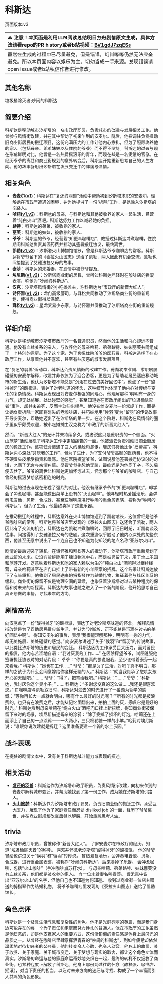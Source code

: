 # 科斯达
页面版本:v3
 

| :warning: 注意！本页面是利用LLM阅读总结明日方舟剧情原文生成，具体方法请看repo的PR history或者b站视频：[BV1gdJ7zqESe](https://www.bilibili.com/video/BV1gdJ7zqESe/)         |
|:----------------------------|
| 虽然在生成的过程中已尽量避免，但是错误，幻觉等等仍然无法完全避免。所以本页面内容以娱乐为主，切勿当成一手来源。发现错误请open issue或者b站私信作者进行修改。|



## 其他名称
垃圾桶除灭者;吵闹的科斯达
## 简要介绍
科斯达是移动城市汐斯塔的一名市政厅职员，负责城市的改建与发展相关工作。他曾参与风情街改建，并在其中帮助了初来乍到的安麦尔。随后，他被调往负责推动旧商业街居民的搬迁项目，这份充满压力的工作让他内心挣扎，但为了照顾收养他的家人（包括母亲、弟弟妹妹以及住院的爷爷）而不得不坚持。科斯达的过去与现在形成鲜明对比，他曾是一名热爱摇滚乐的青年，而现在却是一名疲惫的官僚。在经历爷爷的离世和商业街规划的意外转变后，科斯达开始重新思考自己的人生方向。他的故事折射出汐斯塔在发展变迁中的阵痛与温情。
## 相关角色
-   **安麦尔([v1](../chars/extended_char_an_mai_er.md))**：科斯达在“复还的羽兽”活动中帮助初到汐斯塔求职的安麦尔，理解她在市政厅遭遇的困境，并为她提供了一份“拆除”工作，是她融入汐斯塔的引路人。
-   **哈莉([v1](../chars/extended_char_ha_li.md),[v2](extended_char_ha_li.md))**：科斯达的母亲，与科斯达和其他被收养的家人一起生活，经营着“纯白火山”酒吧。科斯达努力工作以减轻她的负担。
-   **路特**：科斯达的弟弟，被收养的家人。
-   **丽芙**：科斯达的妹妹，被收养的家人。
-   **爷爷**：科斯达的爷爷，经营着“知更鸟咖啡店”，教授过科斯达冲煮咖啡，住院期间科斯达负责其医药费并推动其签署搬迁协议，最终离世。
-   **凯勒([v1](../chars/extended_char_kai_lei.md),[v2](extended_char_kai_lei.md))**：汐斯塔火山博物馆馆长，曾是科斯达爷爷咖啡店的常客。科斯达将爷爷留下的《泰拉火山图志》送给了凯勒，两人因此有机会交流，凯勒也间接提到了艾雅法拉父母的故事。
-   **泰莎**：科斯达的未婚妻，在剧情中被爷爷提及。
-   **埃尼斯([v1](../chars/extended_char_ai_ni_si.md),[v2](extended_char_ai_ni_si.md))**：汐斯塔商业街的居民，曾听过科斯达年轻时在咖啡店的摇滚表演，称他为“吵闹的科斯达”。
-   **汉克**：汐斯塔风情街的小吃摊摊主，称科斯达为“市政厅的新晋大红人”。
-   **诗怀雅([v1](../chars/char_308_swire.md),[v2](char_308_swire.md))**：龙门高级警司，与拜松共同推动了汐斯塔商业街的重新规划，使得商业街得以保留。
-   **拜松([v1](../chars/char_325_bison.md),[v2](char_325_bison.md))**：星龙贸易少东家，与诗怀雅共同推动了汐斯塔商业街的重新规划。
## 详细介绍
科斯达是移动城市汐斯塔市政厅的一名普通职员，然而他的生活和内心却远不普通。他没有血缘关系的亲人，与收养他的母亲哈莉、弟弟路特、妹妹丽芙共同组成了一个特别的家庭。为了这个家，为了负担住院爷爷的医药费，科斯达选择了在市政厅工作，从事着他并不喜欢，甚至有些厌恶的城市发展项目。

在“复还的羽兽”活动中，科斯达负责风情街的改建工作。他向初来乍到、求职屡屡碰壁的安麦尔解释，改建并非仅仅为了迎合游客，更是为了帮助老居民适应移动城市的新生活，他认为汐斯塔不能总是“沉湎在过去的美好回忆中”。他点了一份“酸得掉牙”的酸橙派，表达了对老味道的怀念，这种细节也体现了他内心对传统与变化的复杂情感。科斯达表现出对安麦尔极强的同理心，他理解那种“明明有一身的力气，却无处施展、处处碰壁的感觉”，甚至知道她在市政厅闹出的“垃圾桶除灭者”事件，却并未追究，反而主动伸出援手。他没有给安麦尔一份常规工作，而是让她负责拆除一家即将消失的老咖啡店，并巧妙地用“候羽”变为“留羽”的传说故事开导安麦尔，帮助她迈出了在汐斯塔的第一步。在这个阶段，科斯达在风情街的圈子里似乎颇受欢迎，被小吃摊摊主汉克称为“市政厅的新晋大红人”。

然而，“新晋大红人”的光环并未持续多久，或者说这只是他职责的一个侧面。“火山旅梦”活动展现了科斯达工作中更加痛苦的一面。他被派去负责推动旧商业街居民的搬迁工作，这项任务遭遇了巨大的抵触和怨恨，居民们将他比作“扫帚星”。科斯达内心深处“讨厌我的工作”，但为了生计，为了支付爷爷高额的医药费，他不得不硬着头皮承受指责和谩骂。他在医院探望爷爷，试图说服他签署搬迁协议时的对话，充满了无奈与亲情纠葛。尽管爷爷抱怨他无聊，最终还是为他签了字，不久后便去世了。爷爷的离世让科斯达更加怀念过去，怀念那个与爷爷的咖啡店、与自己曾经的摇滚梦想紧密相连的时光。

科斯达的过去与现在形成了强烈的对比。他没有继承爷爷的“知更鸟咖啡店”，却学会了冲煮咖啡，甚至能做出菜单上没有的“火山咖啡”。他年轻时热爱摇滚乐，会弹奏电吉他、贝斯、合成器，甚至在咖啡店进行吵闹的重金属表演，被称为“吵闹的科斯达”，但为了生活，他最终卖掉了这些乐器。

在推动搬迁的过程中，科斯达意外在火山博物馆遇到了凯勒馆长，这位曾经是他爷爷咖啡店的常客。科斯达将爷爷店里发现的《泰拉火山图志》送还给了凯勒，两人因此有了交流的机会，科斯达在为凯勒冲煮咖啡时，回顾了旧日时光，听凯勒谈及往事，间接得知了艾雅法拉父母的悲剧。这次重逢似乎触动了他内心深处的某些东西，他甚至无意中说出了一个连自己也不知道为何知晓的地点名称“亚苏尔火山”。

剧情的最后迎来了转机。在诗怀雅和拜松等人的推动下，汐斯塔市政厅重新规划了商业街的未来。它没有被拆除用于建设物流中心，而是被保留下来，用于水上乐园和旅游开发。这意味着科斯达和他的家人赖以为生的“纯白火山”酒吧得以继续经营，母亲哈莉甚至在店门口挂上了带有新的小羊图案的招牌。这个结果让科斯达放下了心头重担，他收到了居民送来的拇指琴作为结婚礼物，象征着他与社区关系的缓和。商业街的保留不仅是物理空间的延续，也象征着汐斯塔对过去某种程度的保留和对未来的新探索。科斯达的故事也随之进入了一个新的阶段，他开始思考自己真正想做的事情，寻找未来的方向。
## 剧情高光
向汉克点了一份“酸得掉牙”的酸橙派，表达了对老汐斯塔味道的怀念。
解释风情街改建是为了帮助居民适应新生活，并认为“汐斯塔，可不能总是沉湎在过去的美好回忆中啊”。
得知安麦尔的事后，表示“我很能理解那种，明明有一身的力气，却无处施展、处处碰壁的感觉。”
向安麦尔讲述了关于“候羽”和“留羽”的传说故事，以此类比汐斯塔的历史和居民的变迁。
科斯达因为工作承受巨大压力，面对居民的指责，他内心苦涩地自语：“我讨厌我的工作......”
在医院探望爷爷，试图说服他签署搬迁协议时的对话片段：
爷爷：“你要是真的想说服我，至少该带着泰莎一起来看我。”
科斯达：“她也在工作......”
爷爷：“都是为了生活，对吧？真不明白，那样的女孩子为什么会同意嫁给你这样无聊的人。”
科斯达：“就当我继承了您哄女孩开心的天赋吧。”
......
爷爷：“得了，把笔给我吧。”
科斯达：“......”
爷爷：“科斯达，我讨厌你这个臭小子。”
......
科斯达：“多谢您没真的这么做......我还是很喜欢您。”
在咖啡店与凯勒叙旧时，科斯达对过去的时光进行了一番颇为哲学的感慨：“等你再长大一点就会明白，哪有什么最好的时光呢？”“所有的时光都是被浪费的，也只有在浪费之后，才能从记忆里翻出来，拍拍上面的灰，感叹它是最好的时光。”
科斯达看到母亲哈莉在“纯白火山”酒吧门口挂上新招牌，得知商业街被保留下来时的场景，埃尼斯描述母亲的涂鸦：“除了换掉了损坏的灯泡，哈莉还在上面添上了自己的一点涂鸦——一大两小，三只棉花糖一样的小羊。”哈莉对埃尼斯说：“谁跟你说改建就是拆迁？这里准备要建一个新的水上乐园。”
## 战斗表现
在提供的剧情文本中，没有关于科斯达战斗能力或表现的描述。
## 相关活动
-   **[复还的羽兽](../stories/story_buildr_set_1.md)**：科斯达作为汐斯塔市政厅职员，负责风情街改建，向初来乍到的安麦尔解释城市变迁，并帮助她找到了第一份工作，成为她在汐斯塔的引路人。
-   **[火山旅梦](../stories/act27side.md)**：科斯达作为汐斯塔市政厅职员，负责旧商业街的搬迁工作，承受巨大压力，展现了他为了家庭责任而忍受 disliked job 的一面，经历了爷爷离世，并在商业街规划改变后得以解脱，开始重新思考人生。
## trivia
汐斯塔市政厅职员，曾被称作“新晋大红人”。
了解安麦尔在市政厅的经历，知道“垃圾桶除灭者”的称呼。
喜欢并怀念老汐斯塔“酸得掉牙”的酸橙派。
他的爷爷曾给他讲过关于“候羽”和“留羽”的传说。
曾热爱摇滚乐，会弹奏电吉他、贝斯、合成器，进行重金属表演，被称作“吵闹的科斯达”，后来卖掉了乐器。
会冲煮咖啡，包括“火山咖啡”（手冲咖啡加苏打水）。
与母亲哈莉、弟弟路特、妹妹丽芙没有血缘关系，他们都是被收养的家人。
有一位未婚妻名叫泰莎。
曾无意中说出“亚苏尔火山”的名字，但他自己也不知道为何知道。
收到过商业街一位店主赠送的拇指琴作为结婚礼物。
将爷爷咖啡店里发现的《泰拉火山图志》送给了凯勒馆长。
## 角色点评
科斯达是一个极具生活气息和复杂性的角色。他不是光鲜亮丽的英雄，而是我们身边可能存在的每一个为了责任和家庭而努力挣扎的普通人。他在市政厅的工作虽然是他厌恶的，却是他支撑家人的重要方式，这份沉甸甸的责任感是他身上最闪光的品质之一。从曾经在咖啡店里肆意挥洒青春的“吵闹的科斯达”，到如今疲惫却依然温柔地对待初来者的公务员，他的转变令人心酸，也令人动容。他身上的故事，关于收养、关于家庭、关于城市变迁、关于梦想与现实的取舍，都让这个角色立体而真实。汐斯塔的命运与他的家庭命运奇妙地交织在一起，最终的转机不仅拯救了商业街，也某种程度上解放了科斯达。他身上那份对过往的怀念（酸橙派、咖啡店、摇滚），对当下责任的担当，以及对未来方向的迷茫与寻找，构成了一个丰富而引人共鸣的角色形象。